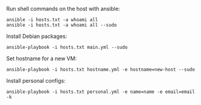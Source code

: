 Run shell commands on the host with ansible:
```
ansible -i hosts.txt -a whoami all
ansible -i hosts.txt -a whoami all --sudo
```

Install Debian packages:
```
ansible-playbook -i hosts.txt main.yml --sudo
```

Set hostname for a new VM:
```
ansible-playbook -i hosts.txt hostname.yml -e hostname=new-host --sudo
```

Install personal configs:
```
ansible-playbook -i hosts.txt personal.yml -e name=name -e email=email -k
```
